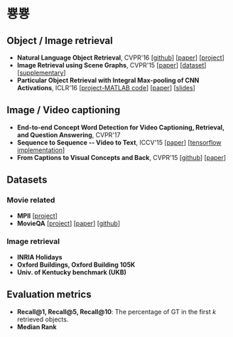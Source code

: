 # 뿅뿅

## Object / Image retrieval
- **Natural Language Object Retrieval**, CVPR'16 [[github](https://github.com/ronghanghu/natural-language-object-retrieval)] [[paper](https://arxiv.org/pdf/1511.04164.pdf)] [[project](http://ronghanghu.com/text_obj_retrieval)]
- **Image Retrieval using Scene Graphs**, CVPR'15 [[paper](http://cs.stanford.edu/people/jcjohns/papers/cvpr2015/JohnsonCVPR2015.pdf)] [[dataset](http://imagenet.stanford.edu/internal/jcjohns/scene_graphs/sg_dataset.zip)] [[supplementary](http://cs.stanford.edu/people/jcjohns/cvpr15_supp/)]
- **Particular Object Retrieval with Integral Max-pooling of CNN Activations**, ICLR'16 [[project-MATLAB code](http://cmp.felk.cvut.cz/~toliageo/soft.html)] [[paper](http://arxiv.org/pdf/1511.05879v2.pdf)] [[slides](http://imatge-upc.github.io/telecombcn-2016-dlcv/slides/D3L6-ranking.pdf)]

## Image / Video captioning
- **End-to-end Concept Word Detection for Video Captioning, Retrieval, and Question Answering**, CVPR'17
- **Sequence to Sequence -- Video to Text**, ICCV'15 [[paper](https://arxiv.org/abs/1505.00487)] [[tensorflow implementation](https://github.com/jazzsaxmafia/video_to_sequence)]
- **From Captions to Visual Concepts and Back**, CVPR'15 [[github](https://github.com/s-gupta/visual-concepts)] [[paper](https://arxiv.org/abs/1411.4952)]

## Datasets
### Movie related
- **MPII** [[project](http://www.mpi-inf.mpg.de/departments/computer-vision-and-multimodal-computing/research/vision-and-language/mpii-movie-description-dataset/)]
- **MovieQA** [[project](https://www.google.co.kr/url?sa=t&rct=j&q=&esrc=s&source=web&cd=1&cad=rja&uact=8&ved=0ahUKEwjctrixp-fSAhWJx7wKHTX3AUIQFggYMAA&url=http%3A%2F%2Fmovieqa.cs.toronto.edu%2F&usg=AFQjCNEcFbWJuLYlhZBzF6HMlCTOTSqR6A&sig2=KDRiu0sCkDx8Fxfq9rnJ-A&bvm=bv.150120842,d.dGc)] [[paper](https://www.google.co.kr/url?sa=t&rct=j&q=&esrc=s&source=web&cd=2&cad=rja&uact=8&ved=0ahUKEwjctrixp-fSAhWJx7wKHTX3AUIQFggeMAE&url=https%3A%2F%2Farxiv.org%2Fabs%2F1512.02902&usg=AFQjCNE5v9TUrWx-_Xwk6SR7pVCeiWYMdg&sig2=BXJwrgNEMs_FNjNGmIjBBQ&bvm=bv.150120842,d.dGc)] [[github](https://www.google.co.kr/url?sa=t&rct=j&q=&esrc=s&source=web&cd=3&cad=rja&uact=8&ved=0ahUKEwjctrixp-fSAhWJx7wKHTX3AUIQFgglMAI&url=https%3A%2F%2Fgithub.com%2Fmakarandtapaswi%2FMovieQA_CVPR2016&usg=AFQjCNHODqLIvqaHXqhJK9vGrlW3IShI0w&sig2=8O4FCG8DQ6XflMSEEqJ1Wg&bvm=bv.150120842,d.dGc)]

### Image retrieval
- **INRIA Holidays**
- **Oxford Buildings, Oxford Building 105K**
- **Univ. of Kentucky benchmark (UKB)**

## Evaluation metrics
- **Recall@1, Recall@5, Recall@10**: The percentage of GT in the first *k* retrieved objects.
- **Median Rank**
